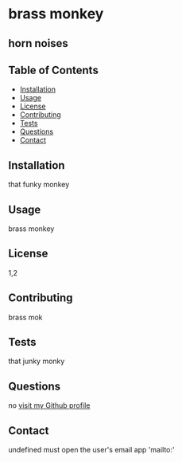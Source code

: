 
# brass monkey

## horn noises

## Table of Contents
- [Installation](#installation)
- [Usage](#usage)
- [License](#license)
- [Contributing](#contributing)
- [Tests](#tests)
- [Questions](#questions)
- [Contact](#contact)

## Installation
that funky monkey

## Usage
brass monkey

## License
1,2

## Contributing
brass mok

## Tests
that junky monky

## Questions
no
[visit my Github profile](https://www.github.com/sabhanson)

## Contact
undefined must open the user's email app 'mailto:'
